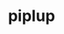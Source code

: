 ---
id: 393
title: piplup
types: [water]
image: https://raw.githubusercontent.com/PokeAPI/sprites/master/sprites/pokemon/393.png
---